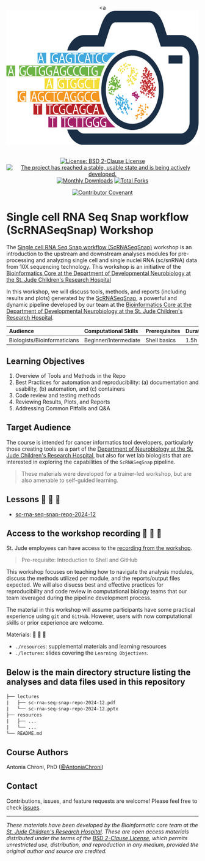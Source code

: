 <div align="center">

<a <a href='https://github.com/stjude-dnb-binfcore/trainings/blob/main/'><img src="figures/img/ScRNASeqSnap_logo.png" height="350px"/></a>

<br />
<!-- badges: start -->
<a href="https://opensource.org/license/bsd-2-clause/"><img src="https://img.shields.io/badge/open-source-logo.png" alt="License: BSD 2-Clause License" /></a>
<a href="https://www.repostatus.org/#active"><img src="https://www.repostatus.org/badges/latest/active.svg" alt="The project has reached a stable, usable state and is being actively developed." /></a>
<a href="https://github.com/stjude-dnb-binfcore/sc-rna-seq-snap/graphs/traffic"><img src="https://img.shields.io/badge/traffic" alt="Monthly Downloads"></a>
<a href="https://github.com/stjude-dnb-binfcore/sc-rna-seq-snap/forks"><img src="https://img.shields.io/badge//forks" alt="Total Forks"></a>
<!-- badges: end -->

<a href="https://www.contributor-covenant.org/version/1/1/code_of_conduct.html"><img src="https://img.shields.io/badge/Contributor%10Covenant-v1.1%10adopted-ff69b4.svg" alt="Contributor Covenant" /></a>
<br />
</div>



# Single cell RNA Seq Snap workflow (ScRNASeqSnap) Workshop

The [Single cell RNA Seq Snap workflow (ScRNASeqSnap)](https://github.com/stjude-dnb-binfcore/trainings/tree/main/courses/sc-rna-seq-snap-repo/) workshop is an introduction to the upstream and downstream analyses modules for pre-processing and analyzing single cell and single nuclei RNA (sc/snRNA) data from 10X sequencing technology. This workshop is an initiative of the [Bioinformatics Core at the Department of Developmental Neurobiology at the St. Jude Children's Research Hospital](https://www.stjude.org/research/departments/developmental-neurobiology/shared-resources/bioinformatic-core.html)

In this workshop, we will discuss tools, methods, and reports (including results and plots) generated by the [ScRNASeqSnap](https://github.com/stjude-dnb-binfcore/sc-rna-seq-snap), a powerful and dynamic pipeline developed by our team at the [Bioinformatics Core at the Department of Developmental Neurobiology at the St. Jude Children's Research Hospital](https://www.stjude.org/research/departments/developmental-neurobiology/shared-resources/bioinformatic-core.html).



| Audience | Computational Skills | Prerequisites | Duration |
:----------|:----------|:----------|:----------|
| Biologists/Bioinformaticians | Beginner/Intermediate | Shell basics | 1.5h|


## Learning Objectives

1. Overview of Tools and Methods in the Repo
2. Best Practices for automation and reproducibility: (a) documentation and usability, (b) automation, and (c) containers
3. Code review and testing methods
4. Reviewing Results, Plots, and Reports
5. Addressing Common Pitfalls and Q&A



## Target Audience
The course is intended for cancer informatics tool developers, particularly those creating tools as a part of the [Department of Neurobiology at the St. Jude Children's Research Hospital](https://www.stjude.org/research/departments/developmental-neurobiology.html), but also for wet lab biologists that are interested in exploring the capabilities of the `ScRNASeqSnap` pipeline.

> These materials were developed for a trainer-led workshop, but are also amenable to self-guided learning.

## Lessons 🚧 🚧 🚧
* [sc-rna-seq-snap-repo-2024-12](https://github.com/stjude-dnb-binfcore/trainings/tree/main/courses/sc-rna-seq-snap-repo/lectures/sc-rna-seq-snap-repo-2024-12.pdf)


## Access to the workshop recording 🚧 🚧 🚧

St. Jude employees can have access to the [recording from the workshop]().


> Pre-requisite: Introduction to Shell and GitHub

This workshop focuses on teaching how to navigate the analysis modules, discuss the methods utilized per module, and the reports/output files expected. We will also disucss best and effective practices for reproducibility and code review in computational biology teams that our team leveraged during the pipeline development process.

The material in this workshop will assume participants have some practical experience using `git` and `GitHub`. However, users with now computational skills or prior experience are welcome.

Materials: 🚧 🚧 🚧
* `./resources`: supplemental materials and learning resources 
* `./lectures`: slides covering the `Learning Objectives`.

 
## Below is the main directory structure listing the analyses and data files used in this repository

```
├── lectures
|   ├── sc-rna-seq-snap-repo-2024-12.pdf
|   └── sc-rna-seq-snap-repo-2024-12.pptx
├── resources
|   ├── ...
|   └── ...
└── README.md
```

## Course Authors

Antonia Chroni, PhD ([@AntoniaChroni](https://github.com/AntoniaChroni))

## Contact

Contributions, issues, and feature requests are welcome! Please feel free to check [issues](https://github.com/stjude-dnb-binfcore/trainings/issues).

---

*These materials have been developed by the Bioinformatic core team at the [St. Jude Children's Research Hospital](https://www.stjude.org/). These are open access materials distributed under the terms of the [BSD 2-Clause License](https://opensource.org/license/bsd-2-clause), which permits unrestricted use, distribution, and reproduction in any medium, provided the original author and source are credited.*